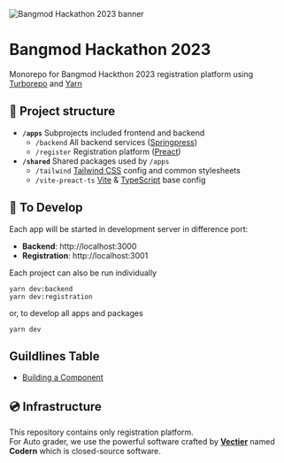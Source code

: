 <img width="" src="https://i.imgur.com/V6GkTVv.png" alt="Bangmod Hackathon 2023 banner">

# Bangmod Hackathon 2023

Monorepo for Bangmod Hackthon 2023 registration platform using [Turborepo](https://turborepo.org/) and [Yarn](https://yarnpkg.com/)

## 📄 Project structure

- **`/apps`** Subprojects included frontend and backend
  - `/backend` All backend services ([Springpress](https://github.com/vectier/springpress))
  - `/register` Registration platform ([Preact](https://preactjs.com/))
- **`/shared`** Shared packages used by `/apps`
  - `/tailwind` [Tailwind CSS](https://tailwindcss.com/) config and common stylesheets
  - `/vite-preact-ts` [Vite](https://vitejs.dev/) & [TypeScript](https://www.typescriptlang.org/) base config

## 🔧 To Develop

Each app will be started in development server in difference port:

- **Backend**: http://localhost:3000
- **Registration**: http://localhost:3001

Each project can also be run individually

```
yarn dev:backend
yarn dev:registration
```

or, to develop all apps and packages

```
yarn dev
```

## Guildlines Table

- [Building a Component](.github/guildelines/building-component.md)

## 💿 Infrastructure

This repository contains only registration platform.  
For Auto grader, we use the powerful software crafted by **[Vectier](https://github.com/vectier)** named **Codern** which is closed-source software.

<img src="https://i.imgur.com/49EvTfF.png" alt="" >
